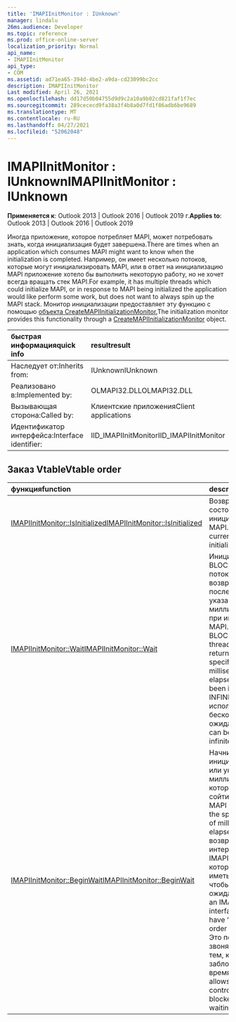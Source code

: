 ```yaml
---
title: 'IMAPIInitMonitor : IUnknown'
manager: lindalu
26ms.audience: Developer
ms.topic: reference
ms.prod: office-online-server
localization_priority: Normal
api_name:
- IMAPIInitMonitor
api_type:
- COM
ms.assetid: ad71ea65-394d-4be2-a9da-cd23099bc2cc
description: IMAPIInitMonitor
Last modified: April 26, 2021
ms.openlocfilehash: dd17d50b04755d9d9c2a10a9b02cd821faf1f7ec
ms.sourcegitcommit: 289cececd9fa38a3f4b8a0d7fd1f86adb6be9689
ms.translationtype: MT
ms.contentlocale: ru-RU
ms.lasthandoff: 04/27/2021
ms.locfileid: "52062048"
---
```

# <a name="imapiinitmonitor--iunknown"></a><span data-ttu-id="9d0fa-103">IMAPIInitMonitor : IUnknown</span><span class="sxs-lookup"><span data-stu-id="9d0fa-103">IMAPIInitMonitor : IUnknown</span></span>

<span data-ttu-id="9d0fa-104">**Применяется к**: Outlook 2013 | Outlook 2016 | Outlook 2019 г.</span><span class="sxs-lookup"><span data-stu-id="9d0fa-104">**Applies to**: Outlook 2013 | Outlook 2016 | Outlook 2019</span></span>

<span data-ttu-id="9d0fa-105">Иногда приложение, которое потребляет MAPI, может потребовать знать, когда инициализация будет завершена.</span><span class="sxs-lookup"><span data-stu-id="9d0fa-105">There are times when an application which consumes MAPI might want to know when the initialization is completed.</span></span> <span data-ttu-id="9d0fa-106">Например, он имеет несколько потоков, которые могут инициализировать MAPI, или в ответ на инициализацию MAPI приложение хотело бы выполнить некоторую работу, но не хочет всегда вращать стек MAPI.</span><span class="sxs-lookup"><span data-stu-id="9d0fa-106">For example, it has multiple threads which could initialize MAPI, or in response to MAPI being initialized the application would like perform some work, but does not want to always spin up the MAPI stack.</span></span> <span data-ttu-id="9d0fa-107">Монитор инициализации предоставляет эту функцию с помощью [объекта CreateMAPIInitializationMonitor.](createmapiinitializationmonitor.md)</span><span class="sxs-lookup"><span data-stu-id="9d0fa-107">The initialization monitor provides this functionality through a [CreateMAPIInitializationMonitor](createmapiinitializationmonitor.md) object.</span></span>

| <span data-ttu-id="9d0fa-108">быстрая информация</span><span class="sxs-lookup"><span data-stu-id="9d0fa-108">quick info</span></span> | <span data-ttu-id="9d0fa-109">result</span><span class="sxs-lookup"><span data-stu-id="9d0fa-109">result</span></span> |
|:-----|:-----|
|<span data-ttu-id="9d0fa-110">Наследует от:</span><span class="sxs-lookup"><span data-stu-id="9d0fa-110">Inherits from:</span></span>  <br/> |<span data-ttu-id="9d0fa-111">IUnknown</span><span class="sxs-lookup"><span data-stu-id="9d0fa-111">IUnknown</span></span>  <br/> |
|<span data-ttu-id="9d0fa-112">Реализовано в:</span><span class="sxs-lookup"><span data-stu-id="9d0fa-112">Implemented by:</span></span>  <br/> | <span data-ttu-id="9d0fa-113">OLMAPI32.DLL</span><span class="sxs-lookup"><span data-stu-id="9d0fa-113">OLMAPI32.DLL</span></span> <br/> |
|<span data-ttu-id="9d0fa-114">Вызывающая сторона:</span><span class="sxs-lookup"><span data-stu-id="9d0fa-114">Called by:</span></span>  <br/> |<span data-ttu-id="9d0fa-115">Клиентские приложения</span><span class="sxs-lookup"><span data-stu-id="9d0fa-115">Client applications</span></span>  <br/> |
|<span data-ttu-id="9d0fa-116">Идентификатор интерфейса:</span><span class="sxs-lookup"><span data-stu-id="9d0fa-116">Interface identifier:</span></span>  <br/> |<span data-ttu-id="9d0fa-117">IID_IMAPIInitMonitor</span><span class="sxs-lookup"><span data-stu-id="9d0fa-117">IID_IMAPIInitMonitor</span></span>  <br/> |

## <a name="vtable-order"></a><span data-ttu-id="9d0fa-118">Заказ Vtable</span><span class="sxs-lookup"><span data-stu-id="9d0fa-118">Vtable order</span></span>

| <span data-ttu-id="9d0fa-119">функция</span><span class="sxs-lookup"><span data-stu-id="9d0fa-119">function</span></span> | <span data-ttu-id="9d0fa-120">description</span><span class="sxs-lookup"><span data-stu-id="9d0fa-120">description</span></span> |
|:-----|:-----|
|[<span data-ttu-id="9d0fa-121">IMAPIInitMonitor::IsInitialized</span><span class="sxs-lookup"><span data-stu-id="9d0fa-121">IMAPIInitMonitor::IsInitialized</span></span>](imapiinitmonitor-isinitialized.md) <br/> |<span data-ttu-id="9d0fa-122">Возвращает текущее состояние инициализации MAPI.</span><span class="sxs-lookup"><span data-stu-id="9d0fa-122">Returns the current state of MAPI initialization.</span></span>  <br/> |
|[<span data-ttu-id="9d0fa-123">IMAPIInitMonitor::Wait</span><span class="sxs-lookup"><span data-stu-id="9d0fa-123">IMAPIInitMonitor::Wait</span></span>](imapiinitmonitor-wait.md) <br/> |<span data-ttu-id="9d0fa-124">Инициирует вызов BLOCKING в этом потоке, который возвращается либо после инициализации указанного числа миллисекунд, либо при инициализации MAPI.</span><span class="sxs-lookup"><span data-stu-id="9d0fa-124">Initiates a BLOCKING call on this thread, which will return either when the specified number of milliseconds have elapsed or MAPI has been initialized.</span></span>  <span data-ttu-id="9d0fa-125">INFINITE можно использовать для бесконечного ожидания.</span><span class="sxs-lookup"><span data-stu-id="9d0fa-125">INFINITE can be used to for an infinite wait.</span></span>  <br/> |
|[<span data-ttu-id="9d0fa-126">IMAPIInitMonitor::BeginWait</span><span class="sxs-lookup"><span data-stu-id="9d0fa-126">IMAPIInitMonitor::BeginWait</span></span>](imapiinitmonitor-beginwait.md) <br/> |<span data-ttu-id="9d0fa-127">Начните ожидание инициализации MAPI или указанного числа миллисекунд, которые должны сойти.</span><span class="sxs-lookup"><span data-stu-id="9d0fa-127">Start a wait for MAPI initialization or the specified number of milliseconds to elapse.</span></span> <span data-ttu-id="9d0fa-128">Это возвращает интерфейс IMAPIWaitResult, который должен иметь "End" для того, чтобы начать ожидание.</span><span class="sxs-lookup"><span data-stu-id="9d0fa-128">This return an IMAPIWaitResult interface which should have “End” called in order begin the wait.</span></span>  <span data-ttu-id="9d0fa-129">Это позволяет звонячему управлять тем, какой поток заблокирован во время ожидания.</span><span class="sxs-lookup"><span data-stu-id="9d0fa-129">This allows the caller to control which thread is blocked while we are waiting.</span></span> <br/> |
